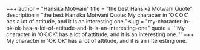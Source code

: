 +++
author = "Hansika Motwani"
title = "the best Hansika Motwani Quote"
description = "the best Hansika Motwani Quote: My character in 'OK OK' has a lot of attitude, and it is an interesting one."
slug = "my-character-in-ok-ok-has-a-lot-of-attitude-and-it-is-an-interesting-one"
quote = '''My character in 'OK OK' has a lot of attitude, and it is an interesting one.'''
+++
My character in 'OK OK' has a lot of attitude, and it is an interesting one.
